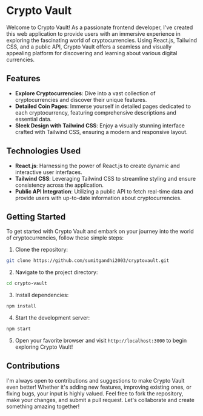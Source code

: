 

# Crypto Vault

Welcome to Crypto Vault! As a passionate frontend developer, I've created this web application to provide users with an immersive experience in exploring the fascinating world of cryptocurrencies. Using React.js, Tailwind CSS, and a public API, Crypto Vault offers a seamless and visually appealing platform for discovering and learning about various digital currencies.

## Features

- **Explore Cryptocurrencies**: Dive into a vast collection of cryptocurrencies and discover their unique features.
- **Detailed Coin Pages**: Immerse yourself in detailed pages dedicated to each cryptocurrency, featuring comprehensive descriptions and essential data.
- **Sleek Design with Tailwind CSS**: Enjoy a visually stunning interface crafted with Tailwind CSS, ensuring a modern and responsive layout.

## Technologies Used

- **React.js**: Harnessing the power of React.js to create dynamic and interactive user interfaces.
- **Tailwind CSS**: Leveraging Tailwind CSS to streamline styling and ensure consistency across the application.
- **Public API Integration**: Utilizing a public API to fetch real-time data and provide users with up-to-date information about cryptocurrencies.

## Getting Started

To get started with Crypto Vault and embark on your journey into the world of cryptocurrencies, follow these simple steps:

1. Clone the repository:

```bash
git clone https://github.com/sumitgandhi2003/cryptovault.git
```

2. Navigate to the project directory:

```bash
cd crypto-vault
```

3. Install dependencies:

```bash
npm install
```

4. Start the development server:

```bash
npm start
```

5. Open your favorite browser and visit `http://localhost:3000` to begin exploring Crypto Vault!

## Contributions

I'm always open to contributions and suggestions to make Crypto Vault even better! Whether it's adding new features, improving existing ones, or fixing bugs, your input is highly valued. Feel free to fork the repository, make your changes, and submit a pull request. Let's collaborate and create something amazing together!
